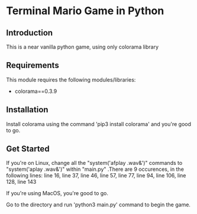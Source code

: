 # Terminal Mario Game in Python

## Introduction

This is a near vanilla python game, using only colorama library

## Requirements

This module requires the following modules/libraries:

* colorama==0.3.9

## Installation

Install colorama using the command 'pip3 install colorama' and you're good to go.

## Get Started

If you're on Linux, change all the "system('afplay <sound>.wav&')" commands to "system('aplay <sound>.wav&')" within "main.py" .There are 9 occurences, in the following lines:
	line 16,
	line 37,
	line 46,
	line 57,
	line 77,
	line 94,
	line 106,
	line 128,
	line 143

If you're using MacOS, you're good to go.

Go to the directory and run 'python3 main.py' command to begin the game.
